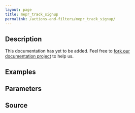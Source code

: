 ```yaml
---
layout: page
title: mepr_track_signup
permalink: /actions-and-filters/mepr_track_signup/
---
```


## Description

This documentation has yet to be added. Feel free to [fork our documentation project](https://github.com/caseproof/memberpress-docs) to help us.

## Examples


## Parameters


## Source

